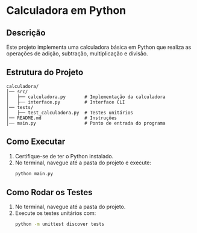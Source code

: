 # Calculadora em Python

## Descrição
Este projeto implementa uma calculadora básica em Python que realiza as operações de adição, subtração, multiplicação e divisão. 

## Estrutura do Projeto
```
calculadora/
│── src/
│   ├── calculadora.py       # Implementação da calculadora
│   ├── interface.py         # Interface CLI
│── tests/
│   ├── test_calculadora.py  # Testes unitários
│── README.md                # Instruções
│── main.py                  # Ponto de entrada do programa
```

## Como Executar
1. Certifique-se de ter o Python instalado.
2. No terminal, navegue até a pasta do projeto e execute:
   ```sh
   python main.py
   ```

## Como Rodar os Testes
1. No terminal, navegue até a pasta do projeto.
2. Execute os testes unitários com:
   ```sh
   python -m unittest discover tests
   ```